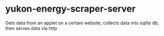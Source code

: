 # yukon-energy-scraper-server
Gets data from an applet on a certain website, collects data into sqlite db, then serves data via http
